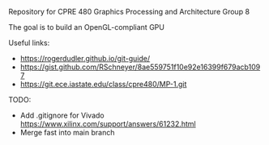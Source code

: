 Repository for CPRE 480 Graphics Processing and Architecture
Group 8

The goal is to build an OpenGL-compliant GPU

Useful links:
- https://rogerdudler.github.io/git-guide/
- https://gist.github.com/RSchneyer/8ae559751f10e92e16399f679acb1097
- https://git.ece.iastate.edu/class/cpre480/MP-1.git

TODO:
- Add .gitignore for Vivado https://www.xilinx.com/support/answers/61232.html
- Merge fast into main branch
